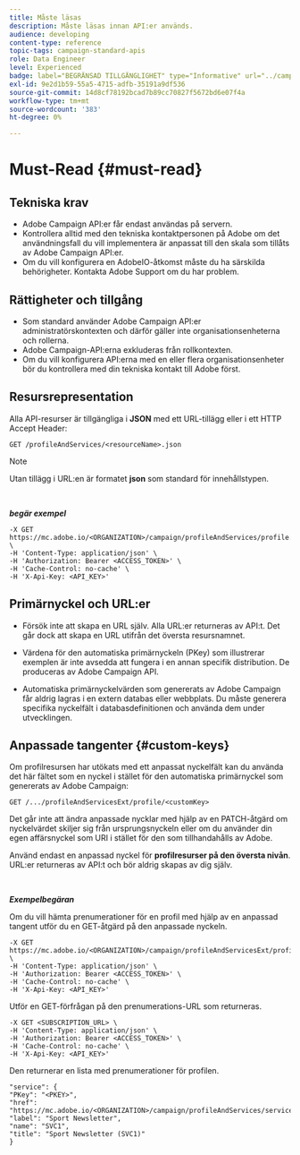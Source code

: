 ```yaml
---
title: Måste läsas
description: Måste läsas innan API:er används.
audience: developing
content-type: reference
topic-tags: campaign-standard-apis
role: Data Engineer
level: Experienced
badge: label="BEGRÄNSAD TILLGÄNGLIGHET" type="Informative" url="../campaign-standard-migration-home.md" tooltip="Begränsat till användare som migrerats till Campaign Standarden"
exl-id: 9e2d1b59-55a5-4715-adfb-35191a9df536
source-git-commit: 14d8cf78192bcad7b89cc70827f5672bd6e07f4a
workflow-type: tm+mt
source-wordcount: '383'
ht-degree: 0%

---
```


# Must-Read {#must-read}

## Tekniska krav

* Adobe Campaign API:er får endast användas på servern.
* Kontrollera alltid med den tekniska kontaktpersonen på Adobe om det användningsfall du vill implementera är anpassat till den skala som tillåts av Adobe Campaign API:er.
* Om du vill konfigurera en AdobeIO-åtkomst måste du ha särskilda behörigheter. Kontakta Adobe Support om du har problem.

## Rättigheter och tillgång

* Som standard använder Adobe Campaign API:er administratörskontexten och därför gäller inte organisationsenheterna och rollerna.
* Adobe Campaign-API:erna exkluderas från rollkontexten.
* Om du vill konfigurera API:erna med en eller flera organisationsenheter bör du kontrollera med din tekniska kontakt till Adobe först.

## Resursrepresentation

Alla API-resurser är tillgängliga i **JSON** med ett URL-tillägg eller i ett HTTP Accept Header:

`GET /profileAndServices/<resourceName>.json`

>[!NOTE]
>
>Utan tillägg i URL:en är formatet **json** som standard för innehållstypen.

<br/>

***begär exempel***

```
-X GET https://mc.adobe.io/<ORGANIZATION>/campaign/profileAndServices/profile.json \
-H 'Content-Type: application/json' \
-H 'Authorization: Bearer <ACCESS_TOKEN>' \
-H 'Cache-Control: no-cache' \
-H 'X-Api-Key: <API_KEY>'
```

## Primärnyckel och URL:er

* Försök inte att skapa en URL själv. Alla URL:er returneras av API:t. Det går dock att skapa en URL utifrån det översta resursnamnet.

* Värdena för den automatiska primärnyckeln (PKey) som illustrerar exemplen är inte avsedda att fungera i en annan specifik distribution. De produceras av Adobe Campaign API.

* Automatiska primärnyckelvärden som genererats av Adobe Campaign får aldrig lagras i en extern databas eller webbplats. Du måste generera specifika nyckelfält i databasdefinitionen och använda dem under utvecklingen.

## Anpassade tangenter {#custom-keys}

Om profilresursen har utökats med ett anpassat nyckelfält kan du använda det här fältet som en nyckel i stället för den automatiska primärnyckel som genererats av Adobe Campaign:

`GET /.../profileAndServicesExt/profile/<customKey>`

Det går inte att ändra anpassade nycklar med hjälp av en PATCH-åtgärd om nyckelvärdet skiljer sig från ursprungsnyckeln eller om du använder din egen affärsnyckel som URI i stället för den som tillhandahålls av Adobe.

Använd endast en anpassad nyckel för **profilresurser på den översta nivån**. URL:er returneras av API:t och bör aldrig skapas av dig själv.

<br/>

***Exempelbegäran***

Om du vill hämta prenumerationer för en profil med hjälp av en anpassad tangent utför du en GET-åtgärd på den anpassade nyckeln.

```
-X GET https://mc.adobe.io/<ORGANIZATION>/campaign/profileAndServicesExt/profile/<customKey> \
-H 'Content-Type: application/json' \
-H 'Authorization: Bearer <ACCESS_TOKEN>' \
-H 'Cache-Control: no-cache' \
-H 'X-Api-Key: <API_KEY>'
```

Utför en GET-förfrågan på den prenumerations-URL som returneras.

```
-X GET <SUBSCRIPTION_URL> \
-H 'Content-Type: application/json' \
-H 'Authorization: Bearer <ACCESS_TOKEN>' \
-H 'Cache-Control: no-cache' \
-H 'X-Api-Key: <API_KEY>'
```

Den returnerar en lista med prenumerationer för profilen.

```
"service": {
"PKey": "<PKEY>",
"href": "https://mc.adobe.io/<ORGANIZATION>/campaign/profileAndServices/service/<PKEY>",
"label": "Sport Newsletter",
"name": "SVC1",
"title": "Sport Newsletter (SVC1)"
}
```

